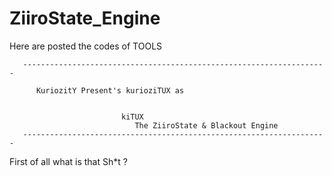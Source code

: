 ZiiroState_Engine
=================

Here are posted the codes of TOOLS

       --------------------------------------------------------------------
       
          KuriozitY Present's kurioziTUX as
                             
                             
                             kiTUX 
                                The ZiiroState & Blackout Engine 
       --------------------------------------------------------------------



First of all what is that Sh*t ?
